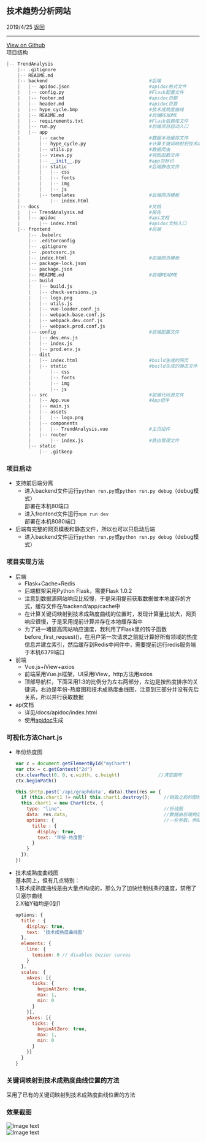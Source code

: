 ## 技术趋势分析网站
2019/4/25  [返回](https://desperadoadil.github.io/FlaskLearning/)  

---
[View on Github](https://github.com/DesperadoAdil/TechnicalTrendAnalysis)  
项目结构
```python
|-- TrendAnalysis
    |-- .gitignore
    |-- README.md
    |-- backend                                     #后端
    |   |-- apidoc.json                             #apidoc格式文件
    |   |-- config.py                               #Flask配置文件
    |   |-- footer.md                               #apidoc页脚
    |   |-- header.md                               #apidoc页眉
    |   |-- hype_cycle.bmp                          #技术成熟度曲线
    |   |-- README.md                               #后端README
    |   |-- requirements.txt                        #Flask依赖库文件
    |   |-- run.py                                  #后端项目启动入口
    |   |-- app
    |       |-- cache                               #数据本地缓存文件
    |       |-- hype_cycle.py                       #计算关键词映射到技术成熟度曲线的位置
    |       |-- utils.py                            #数据爬虫
    |       |-- views.py                            #视图函数文件
    |       |-- __init__.py                         #app包标识
    |       |-- static                              #后端静态文件
    |       |   |-- css
    |       |   |-- fonts
    |       |   |-- img
    |       |   |-- js
    |       |-- templates                           #后端网页模板
    |           |-- index.html
    |-- docs                                        #文档
    |   |-- TrendAnalysis.md                        #报告
    |   |-- apidoc                                  #api文档
    |       |-- index.html                          #apidoc文档入口
    |-- frontend                                    #前端
        |-- .babelrc
        |-- .editorconfig
        |-- .gitignore
        |-- .postcssrc.js
        |-- index.html                              #前端网页模板
        |-- package-lock.json
        |-- package.json
        |-- README.md                               #前端README
        |-- build
        |   |-- build.js
        |   |-- check-versions.js
        |   |-- logo.png
        |   |-- utils.js
        |   |-- vue-loader.conf.js
        |   |-- webpack.base.conf.js
        |   |-- webpack.dev.conf.js
        |   |-- webpack.prod.conf.js
        |-- config                                  #前端配置文件
        |   |-- dev.env.js
        |   |-- index.js
        |   |-- prod.env.js
        |-- dist
        |   |-- index.html                          #build生成的网页
        |   |-- static                              #build生成的静态文件
        |       |-- css
        |       |-- fonts
        |       |-- img
        |       |-- js
        |-- src                                     #前端代码源文件
        |   |-- App.vue                             #App组件
        |   |-- main.js
        |   |-- assets
        |   |   |-- logo.png
        |   |-- components
        |   |   |-- TrendAnalysis.vue               #主页组件
        |   |-- router
        |       |-- index.js                        #路由管理文件
        |-- static
            |-- .gitkeep

```

### 项目启动
- 支持前后端分离  
    - 进入backend文件运行`python run.py`或`python run.py debug`（debug模式）  
        部署在本机80端口
    - 进入frontend文件运行`npm run dev`  
        部署在本机8080端口
- 后端有完整的网页模板和静态文件，所以也可以只启动后端  
    - 进入backend文件运行`python run.py`或`python run.py debug`（debug模式）  

### 项目实现方法
- 后端  
    - Flask+Cache+Redis  
    - 后端框架采用Python Flask，需要Flask 1.0.2  
    - 注意到数据源网站响应比较慢，于是采用提前获取数据做本地缓存的方式，缓存文件在/backend/app/cache中  
    - 在计算关键词映射到技术成熟度曲线的位置时，发现计算量比较大，网页响应很慢，于是采用提前计算并存在本地缓存当中  
    - 为了进一堵提高网站响应速度，我利用了Flask里的钩子函数before_first_request()，在用户第一次请求之前就计算好所有领域的热度信息并建立索引，然后缓存到Redis中间件中，需要提前运行redis服务端于本机6379端口  
- 前端  
    - Vue.js+iView+axios  
    - 前端采用Vue.js框架，UI采用iView，http方法用axios  
    - 顶部导航栏，下面采用1:3的比例分为左右两部分，左边是按热度排序的关键词，右边是年份-热度图和技术成熟度曲线图，注意到三部分并没有先后关系，所以并行获取数据  
- api文档  
    - 详见/docs/apidoc/index.html  
    - 使用[apidoc](https://github.com/apidoc/apidoc)生成  

### 可视化方法Chart.js
- 年份热度图
    ```js
    var c = document.getElementById("myChart")
    var ctx = c.getContext("2d")
    ctx.clearRect(0, 0, c.width, c.height)              //清空画布
    ctx.beginPath()

    this.$http.post('/api/graphdata', data).then(res => {
      if (this.chart1 != null) this.chart1.destroy();     //销毁之前的图标实例
      this.chart1 = new Chart(ctx, {
        type: "line",                                     //折线图
        data: res.data,                                   //数据由后端构造成指定形式，前端直接载入即可
        options: {                                        //一些参数，例如标题，X轴Y轴大小等
          title : {
            display: true,
            text: '年份-热度图'
          }
        }
      });
    })
    ```

- 技术成熟度曲线图  
    基本同上，但有几点特别：  
    1.技术成熟度曲线是由大量点构成的，那么为了加快绘制线条的速度，禁用了贝塞尔曲线  
    2.X轴Y轴均是0到1  
    ```js
    options: {
      title : {
        display: true,
        text: '技术成熟度曲线图'
      },
      elements: {
        line: {
          tension: 0 // disables bezier curves
        }
      },
      scales: {
        xAxes: [{
          ticks: {
            beginAtZero: true,
            max: 1,
            min: 0
          }
        }],
        yAxes: [{
          ticks: {
            beginAtZero: true,
            max: 1,
            min: 0
          }
        }]
      }
    }
    ```

### 关键词映射到技术成熟度曲线位置的方法
采用了已有的关键词映射到技术成熟度曲线位置的方法  

### 效果截图
![Image text](./大数据.png)  
![Image text](./人工智能.png)  
